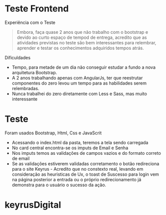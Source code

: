 # Teste Frontend

Experiência com o Teste
> Embora, faça quase 2 anos que não trabalho com o bootstrap e devido ao curto espaço de tempod de entrega, acredito que as atividades previstas no teste são bem interessantes para relembrar, aprender e testar os conhecimentos adquiridos tempos atrás. 

Dificuldades
  - Tempo, para metade de um dia não conseguir estudar a fundo a nova arquitetura Bootstrap.
  - A 2 anos trabalhando apenas com AngularJs, ter que reestrutar componentes do zero levou um tempo para as habilidades serem relembradas.
  - Nunca trabalhei do zero diretamente com Less e Sass, mas muito interessante

# Teste

Foram usados Bootstrap, Html, Css e JavaScrit
  - Acessando o index.html da pasta, teremos a tela sendo carregada
  - No card central encontra-se os imputs de Email e Senha
  - Nos imputs temos as validações de campos vazios e do formato correto de email
  - Se as validações estiverem validadas corretamento o botão redireciona para o site Keyrus
        - Acredito que no constexto real, levando em consideração as heuristicas de Ux, o toast de Suscesso para login vem na página posterior a entrada ou o próprio redirecionamento já demonstra para o usuário o sucesso da ação.

# keyrusDigital
